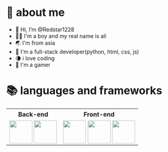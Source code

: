 # 👀 about me
- 👋 Hi, I’m @Redstar1228
- 🙏🏻 I'm a boy and my real name is ali
- 🌏 I'm from asia 
- 🤖 I'm a full-stack developer(python, html, css, js)
- 🌘 i love coding
- 👾 I'm a gamer
# 📚 languages and frameworks
<table>
  <tr>
    <th>Back-end</th>
    <th>Front-end</th>
  </tr>
  <tr>
    <td>
      <img src = "https://i.imghippo.com/files/Gwsw1329FyU.png" width="60" height="60" style="vertical-align: middle;" />
      <img src="https://i.imghippo.com/files/vH2857zhI.png" width="60" height="60" style="vertical-align: middle;" />
    </td>
    <td>
      <img src="https://i.imghippo.com/files/XlXY6569Rbo.png" width="60" height="60" style="vertical-align: middle;" />
      <img src="https://i.imghippo.com/files/oN4893Kk.png" width="60" height="60" style="vertical-align: middle;" />
      <img src="https://i.imghippo.com/files/slE2254S.png" width="60" height="60" style="vertical-align: middle;" />
    </td>
  </tr>
</table>
